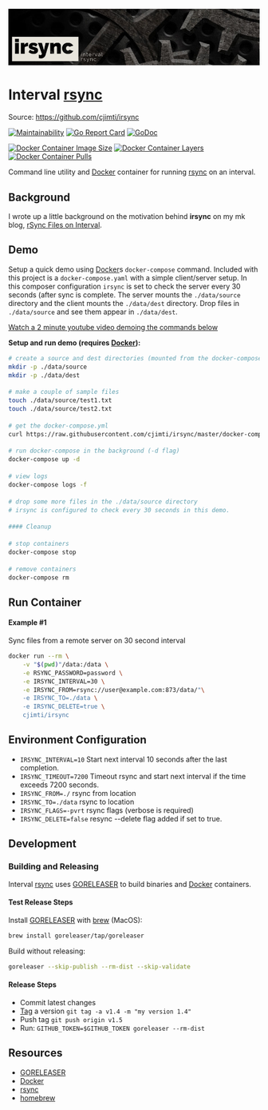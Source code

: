 [![irsync: interval rsync](irsync-mast.jpg)](https://github.com/cjimti/irsync)
# Interval [rsync]

Source: https://github.com/cjimti/irsync

[![Maintainability](https://api.codeclimate.com/v1/badges/a99a88d28ad37a79dbf6/maintainability)](https://codeclimate.com/github/codeclimate/codeclimate/maintainability)
[![Go Report Card](https://goreportcard.com/badge/github.com/cjimti/irsync)](https://goreportcard.com/report/github.com/cjimti/irsync)
[![GoDoc](https://godoc.org/github.com/cjimti/irsync/irsync?status.svg)](https://godoc.org/github.com/cjimti/iotwifi/irsync)

[![Docker Container Image Size](https://shields.beevelop.com/docker/image/image-size/cjimti/irsync/1.0.0.svg)](https://hub.docker.com/r/cjimti/irsync/)
[![Docker Container Layers](https://shields.beevelop.com/docker/image/layers/cjimti/irsync/1.0.0.svg)](https://hub.docker.com/r/cjimti/irsync/)
[![Docker Container Pulls](https://img.shields.io/docker/pulls/cjimti/irsync.svg)](https://hub.docker.com/r/cjimti/irsync/)

Command line utility and [Docker] container for running [rsync] on an interval.

## Background

I wrote up a little background on the motivation behind **irsync** on my mk blog, [rSync Files on Interval](https://mk.imti.co/raspberry-pi-rsync-interval/).

## Demo

Setup a quick demo using [Docker]s `docker-compose` command. Included with this project is a `docker-compose.yaml` with a simple client/server setup. In this composer configuration `irsync` is set to check the server every 30 seconds (after sync is complete. The server mounts the `./data/source` directory and the client mounts the `./data/dest` directory. Drop files in `./data/source` and see them appear in `./data/dest`.

[Watch a 2 minute youtube video demoing the commands below](https://www.youtube.com/watch?v=gT_P2a-xpPw)

**Setup and run demo (requires [Docker]):**

```bash
# create a source and dest directories (mounted from the docker-compose)
mkdir -p ./data/source
mkdir -p ./data/dest

# make a couple of sample files
touch ./data/source/test1.txt
touch ./data/source/test2.txt

# get the docker-compose.yml
curl https://raw.githubusercontent.com/cjimti/irsync/master/docker-compose.yml >docker-compose.yml

# run docker-compose in the background (-d flag)
docker-compose up -d

# view logs
docker-compose logs -f

# drop some more files in the ./data/source directory
# irsync is configured to check every 30 seconds in this demo.

#### Cleanup

# stop containers
docker-compose stop

# remove containers
docker-compose rm

```

## Run Container

#### Example #1

Sync files from a remote server on 30 second interval

```bash
docker run --rm \
    -v "$(pwd)"/data:/data \
    -e RSYNC_PASSWORD=password \
    -e IRSYNC_INTERVAL=30 \
    -e IRSYNC_FROM=rsync://user@example.com:873/data/"\
    -e IRSYNC_TO=./data \
    -e IRSYNC_DELETE=true \
    cjimti/irsync
```

## Environment Configuration

- `IRSYNC_INTERVAL=10` Start next interval 10 seconds after the last completion.
- `IRSYNC_TIMEOUT=7200` Timeout rsync and start next interval if the time exceeds 7200 seconds.
- `IRSYNC_FROM=./` rsync from location
- `IRSYNC_TO=./data` rsync to location
- `IRSYNC_FLAGS=-pvrt` rsync flags (verbose is required)
- `IRSYNC_DELETE=false` resync --delete flag added if set to true.

## Development

### Building and Releasing

Interval [rsync] uses [GORELEASER] to build binaries and [Docker] containers.

#### Test Release Steps

Install [GORELEASER] with [brew] (MacOS):
```bash
brew install goreleaser/tap/goreleaser
```

Build without releasing:
```bash
goreleaser --skip-publish --rm-dist --skip-validate
```

#### Release Steps

- Commit latest changes
- [Tag] a version `git tag -a v1.4 -m "my version 1.4"`
- Push tag `git push origin v1.5`
- Run: `GITHUB_TOKEN=$GITHUB_TOKEN goreleaser --rm-dist`

## Resources

- [GORELEASER]
- [Docker]
- [rsync]
- [homebrew]

[homebrew]: https://brew.sh/
[brew]: https://brew.sh/
[GORELEASER]: https://goreleaser.com/
[Docker]: https://www.docker.com/
[rsync]: https://en.wikipedia.org/wiki/Rsync
[Tag]: https://git-scm.com/book/en/v2/Git-Basics-Tagging
